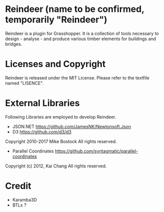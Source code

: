 # Reindeer (name to be confirmed, temporarily "Reindeer")

Reindeer is a plugin for Grasshopper. It is a collection of tools necessary to design - analyse - and produce various timber elements for buildings and bridges.

# Licenses and Copyright

Reindeer is released under the MIT License. Please refer to the textfile named "LISENCE".

# External Libraries

Following Libraries are employed to develop Reindeer.

- JSON.NET https://github.com/JamesNK/Newtonsoft.Json 
- D3 https://github.com/d3/d3

Copyright 2010-2017 Mike Bostock
All rights reserved.

- Parallel Coordinates https://github.com/syntagmatic/parallel-coordinates

Copyright (c) 2012, Kai Chang
All rights reserved.

# Credit

- Karamba3D
- BTLx ?
